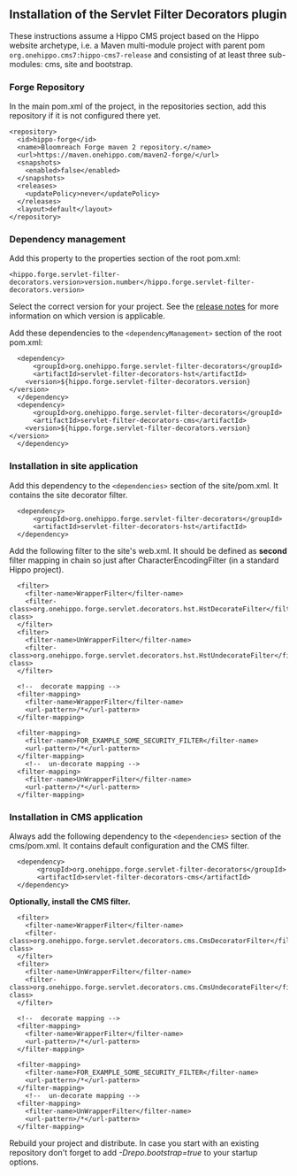 <!--
  Copyright 2018 Hippo B.V. (http://www.onehippo.com)

  Licensed under the Apache License, Version 2.0 (the "License");
  you may not use this file except in compliance with the License.
  You may obtain a copy of the License at

   http://www.apache.org/licenses/LICENSE-2.0

  Unless required by applicable law or agreed to in writing, software
  distributed under the License is distributed on an "AS IS" BASIS,
  WITHOUT WARRANTIES OR CONDITIONS OF ANY KIND, either express or implied.
  See the License for the specific language governing permissions and
  limitations under the License.
  -->
## Installation of the Servlet Filter Decorators  plugin

These instructions assume a Hippo CMS project based on the Hippo website archetype, i.e. a Maven multi-module project 
with parent pom `org.onehippo.cms7:hippo-cms7-release` and consisting of at least three sub-modules: cms, site and bootstrap.

### Forge Repository
In the main pom.xml of the project, in the repositories section, add this repository if it is not configured there yet. 

```
<repository>
  <id>hippo-forge</id>
  <name>Bloomreach Forge maven 2 repository.</name>
  <url>https://maven.onehippo.com/maven2-forge/</url>
  <snapshots>
    <enabled>false</enabled>
  </snapshots>
  <releases>
    <updatePolicy>never</updatePolicy>
  </releases>
  <layout>default</layout>
</repository>
```

### Dependency management 
Add this property to the properties section of the root pom.xml:

    <hippo.forge.servlet-filter-decorators.version>version.number</hippo.forge.servlet-filter-decorators.version>

Select the correct version for your project. See the [release notes](release-notes.html) for more information on which 
version is applicable.

Add these dependencies to the `<dependencyManagement>` section of the root pom.xml:

```
  <dependency>
      <groupId>org.onehippo.forge.servlet-filter-decorators</groupId>
      <artifactId>servlet-filter-decorators-hst</artifactId>
    <version>${hippo.forge.servlet-filter-decorators.version}</version>
  </dependency>
  <dependency>
      <groupId>org.onehippo.forge.servlet-filter-decorators</groupId>
      <artifactId>servlet-filter-decorators-cms</artifactId>
    <version>${hippo.forge.servlet-filter-decorators.version}</version>
  </dependency>
```

### Installation in site application

Add this dependency to the `<dependencies>` section of the site/pom.xml. It contains the site decorator filter.

```
  <dependency>
      <groupId>org.onehippo.forge.servlet-filter-decorators</groupId>
      <artifactId>servlet-filter-decorators-hst</artifactId>
  </dependency>
```

Add the following filter to the site's web.xml. It should be defined as **second** filter mapping in chain so just after 
CharacterEncodingFilter (in a standard Hippo project).

```  
  <filter>
    <filter-name>WrapperFilter</filter-name>
    <filter-class>org.onehippo.forge.servlet.decorators.hst.HstDecorateFilter</filter-class>
  </filter>
  <filter>
    <filter-name>UnWrapperFilter</filter-name>
    <filter-class>org.onehippo.forge.servlet.decorators.hst.HstUndecorateFilter</filter-class>
  </filter>

  <!--  decorate mapping -->
  <filter-mapping>
    <filter-name>WrapperFilter</filter-name>
    <url-pattern>/*</url-pattern>
  </filter-mapping>

  <filter-mapping>
    <filter-name>FOR_EXAMPLE_SOME_SECURITY_FILTER</filter-name>
    <url-pattern>/*</url-pattern>
  </filter-mapping>
    <!--  un-decorate mapping -->
  <filter-mapping>
    <filter-name>UnWrapperFilter</filter-name>
    <url-pattern>/*</url-pattern>
  </filter-mapping>
```

### Installation in CMS application

Always add the following dependency to the `<dependencies>` section of the cms/pom.xml. It contains default 
configuration and the CMS filter.

```
  <dependency>
       <groupId>org.onehippo.forge.servlet-filter-decorators</groupId>
       <artifactId>servlet-filter-decorators-cms</artifactId>
  </dependency>
```

**Optionally, install the CMS filter.**


```  
  <filter>
    <filter-name>WrapperFilter</filter-name>
    <filter-class>org.onehippo.forge.servlet.decorators.cms.CmsDecoratorFilter</filter-class>
  </filter>
  <filter>
    <filter-name>UnWrapperFilter</filter-name>
    <filter-class>org.onehippo.forge.servlet.decorators.cms.CmsUndecorateFilter</filter-class>
  </filter>

  <!--  decorate mapping -->
  <filter-mapping>
    <filter-name>WrapperFilter</filter-name>
    <url-pattern>/*</url-pattern>
  </filter-mapping>

  <filter-mapping>
    <filter-name>FOR_EXAMPLE_SOME_SECURITY_FILTER</filter-name>
    <url-pattern>/*</url-pattern>
  </filter-mapping>
    <!--  un-decorate mapping -->
  <filter-mapping>
    <filter-name>UnWrapperFilter</filter-name>
    <url-pattern>/*</url-pattern>
  </filter-mapping>
```

Rebuild your project and distribute. In case you start with an existing repository don't forget to add *-Drepo.bootstrap=true*
to your startup options.

